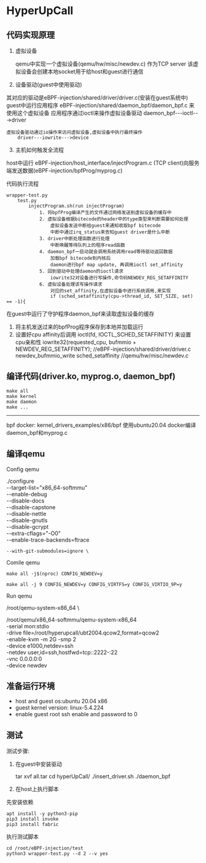 # HyperUpCall

## 代码实现原理

1. 虚拟设备

	qemu中实现一个虚拟设备(qemu/hw/misc/newdev.c) 作为TCP server
		该虚拟设备会创建本地socket用于给host和guest进行通信

2. 设备驱动(guest中使用驱动)

其对应的驱动是eBPF-injection/shared/driver/driver.c(安装在guest系统中)
guest中运行应用程序 eBPF-injection/shared/daemon_bpf/daemon_bpf.c 来使用这个虚拟设备
	应用程序通过ioctl来操作虚拟设备驱动
		daemon_bpf---ioctl--->driver

	虚拟设备驱动通过io操作来访问虚拟设备,虚拟设备中执行最终操作
		driver---iowrite--->device

3. 主机如何触发全流程

host中运行 eBPF-injection/host_interface/injectProgram.c (TCP client)向服务端发送数据(eBPF-injection/bpfProg/myprog.c)

代码执行流程

	wrapper-test.py
		test.py
			injectProgram.sh(run injectProgram)
				1. 将bpfProg编译产生的文件通过网络发送到虚拟设备的缓存中
				2. 虚拟设备根据bitecode的header中的type类型来判断需要如何处理
					虚拟设备发送中断给guest来通知收取bpf bitecode
					中断中通过irq_status来告知guest driver是什么中断
				3. driver中断处理函数进行处理
					中断唤醒等待队列上的程序read函数
				4. daemon_bpf一启动就会调用系统调用read等待驱动返回数据
					加载bpf bitecode到内核后
					daemon进行bpf map update, 再调用ioctl set_affinity
				5. 回到驱动中处理daemon的ioctl请求
					iowrite32对设备进行写操作,命令码NEWDEV_REG_SETAFFINITY
				6. 虚拟设备处理该写操作请求
					对应的set_affinity,在虚拟设备中进行系统调用,来实现
					if (sched_setaffinity(cpu->thread_id, SET_SIZE, set) == -1){

在guest中运行了守护程序daemon_bpf来读取虚拟设备的缓存
1. 将主机发送过来的bpfProg程序保存到本地并加载运行
2. 设置好cpu affinity后调用 ioctl(fd, IOCTL_SCHED_SETAFFINITY) 来设置cpu亲和性
		iowrite32(requested_cpu, bufmmio + NEWDEV_REG_SETAFFINITY); //eBPF-injection/shared/driver/driver.c
			newdev_bufmmio_write
				sched_setaffinity //qemu/hw/misc/newdev.c

## 编译代码(driver.ko, myprog.o, daemon_bpf)

	make all
	make kernel
	make daemon
	make ...

------

bpf docker: kernel_drivers_examples/x86/bpf
使用ubuntu20.04 docker编译 daemon_bpf和myprog.c

## 编译qemu

Config qemu

./configure \
	--target-list="x86_64-softmmu" \
	--enable-debug \
	--disable-docs \
	--disable-capstone \
	--disable-nettle \
	--disable-gnutls \
	--disable-gcrypt \
	--extra-cflags="-O0" \
	--enable-trace-backends=ftrace

	--with-git-submodules=ignore \

Comile qemu

	make all -j$(nproc) CONFIG_NEWDEV=y

	make all -j 9 CONFIG_NEWDEV=y CONFIG_VIRTFS=y CONFIG_VIRTIO_9P=y

Run qemu

/root/qemu-system-x86_64 \

/root/qemu/x86_64-softmmu/qemu-system-x86_64 \
        -serial mon:stdio \
        -drive file=/root/hyperupcall/ubt2004.qcow2,format=qcow2 \
        -enable-kvm -m 2G -smp 2 \
        -device e1000,netdev=ssh \
        -netdev user,id=ssh,hostfwd=tcp::2222-:22 \
		-vnc 0.0.0.0:0 \
        -device newdev

## 准备运行环境

- host and guest os:ubuntu 20.04 x86
- guest kernel version: linux-5.4.224
- enable guest root ssh enable and password to 0

## 测试

测试步骤:

1. 在guest中安装驱动

	tar xvf all.tar
	cd hyperUpCall/
	./insert_driver.sh
	./daemon_bpf

2. 在host上执行脚本

先安装依赖

	apt install -y python3-pip
	pip3 install invoke
	pip3 install fabric

执行测试脚本

	cd /root/eBPF-injection/test
	python3 wrapper-test.py --d 2 --v yes
